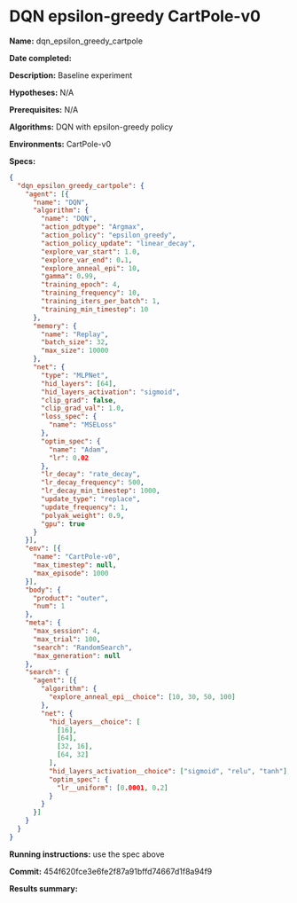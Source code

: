 # DQN epsilon-greedy CartPole-v0

**Name:** dqn_epsilon_greedy_cartpole

**Date completed:**

**Description:** Baseline experiment

**Hypotheses:** N/A

**Prerequisites:** N/A

**Algorithms:** DQN with epsilon-greedy policy

**Environments:** CartPole-v0

**Specs:**
```json
{
  "dqn_epsilon_greedy_cartpole": {
    "agent": [{
      "name": "DQN",
      "algorithm": {
        "name": "DQN",
        "action_pdtype": "Argmax",
        "action_policy": "epsilon_greedy",
        "action_policy_update": "linear_decay",
        "explore_var_start": 1.0,
        "explore_var_end": 0.1,
        "explore_anneal_epi": 10,
        "gamma": 0.99,
        "training_epoch": 4,
        "training_frequency": 10,
        "training_iters_per_batch": 1,
        "training_min_timestep": 10
      },
      "memory": {
        "name": "Replay",
        "batch_size": 32,
        "max_size": 10000
      },
      "net": {
        "type": "MLPNet",
        "hid_layers": [64],
        "hid_layers_activation": "sigmoid",
        "clip_grad": false,
        "clip_grad_val": 1.0,
        "loss_spec": {
          "name": "MSELoss"
        },
        "optim_spec": {
          "name": "Adam",
          "lr": 0.02
        },
        "lr_decay": "rate_decay",
        "lr_decay_frequency": 500,
        "lr_decay_min_timestep": 1000,
        "update_type": "replace",
        "update_frequency": 1,
        "polyak_weight": 0.9,
        "gpu": true
      }
    }],
    "env": [{
      "name": "CartPole-v0",
      "max_timestep": null,
      "max_episode": 1000
    }],
    "body": {
      "product": "outer",
      "num": 1
    },
    "meta": {
      "max_session": 4,
      "max_trial": 100,
      "search": "RandomSearch",
      "max_generation": null
    },
    "search": {
      "agent": [{
        "algorithm": {
          "explore_anneal_epi__choice": [10, 30, 50, 100]
        },
        "net": {
          "hid_layers__choice": [
            [16],
            [64],
            [32, 16],
            [64, 32]
          ],
          "hid_layers_activation__choice": ["sigmoid", "relu", "tanh"],
          "optim_spec": {
            "lr__uniform": [0.0001, 0.2]
          }
        }
      }]
    }
  }
}
```

**Running instructions:** use the spec above

**Commit:** 454f620fce3e6fe2f87a91bffd74667d1f8a94f9

**Results summary:**
